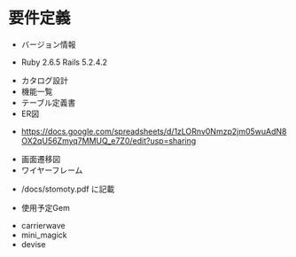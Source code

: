 # 要件定義

* バージョン情報
- Ruby 2.6.5 Rails 5.2.4.2

* カタログ設計
* 機能一覧
* テーブル定義書
* ER図
- https://docs.google.com/spreadsheets/d/1zLORnv0Nmzp2jm05wuAdN8OX2qU56Zmyq7MMUQ_e7Z0/edit?usp=sharing

* 画面遷移図
* ワイヤーフレーム
- /docs/stomoty.pdf に記載

* 使用予定Gem
- carrierwave
- mini_magick
- devise